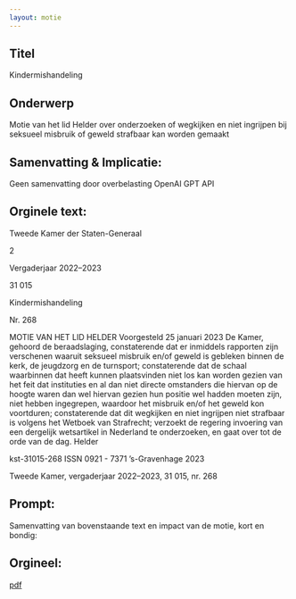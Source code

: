 ```yaml
---
layout: motie
---
```

## Titel
Kindermishandeling
## Onderwerp
Motie van het lid Helder over onderzoeken of wegkijken en niet ingrijpen bij seksueel misbruik of geweld strafbaar kan worden gemaakt 
## Samenvatting & Implicatie:
Geen samenvatting door overbelasting OpenAI GPT API
## Orginele text:


Tweede Kamer der Staten-Generaal

2

Vergaderjaar 2022–2023

31 015

Kindermishandeling

Nr. 268

MOTIE VAN HET LID HELDER
Voorgesteld 25 januari 2023
De Kamer,
gehoord de beraadslaging,
constaterende dat er inmiddels rapporten zijn verschenen waaruit
seksueel misbruik en/of geweld is gebleken binnen de kerk, de jeugdzorg
en de turnsport;
constaterende dat de schaal waarbinnen dat heeft kunnen plaatsvinden
niet los kan worden gezien van het feit dat instituties en al dan niet directe
omstanders die hiervan op de hoogte waren dan wel hiervan gezien hun
positie wel hadden moeten zijn, niet hebben ingegrepen, waardoor het
misbruik en/of het geweld kon voortduren;
constaterende dat dit wegkijken en niet ingrijpen niet strafbaar is volgens
het Wetboek van Strafrecht;
verzoekt de regering invoering van een dergelijk wetsartikel in Nederland
te onderzoeken,
en gaat over tot de orde van de dag.
Helder

kst-31015-268
ISSN 0921 - 7371
’s-Gravenhage 2023

Tweede Kamer, vergaderjaar 2022–2023, 31 015, nr. 268


## Prompt:
Samenvatting van bovenstaande text en impact van de motie, kort en bondig:

## Orgineel:
[pdf](https://gegevensmagazijn.tweedekamer.nl/OData/v4/2.0/Document(f1d84762-a3a6-4196-a519-2617e8dd3448)/resource)
